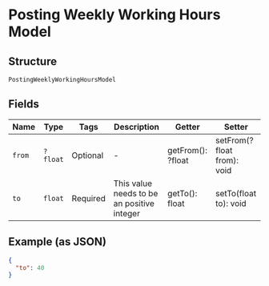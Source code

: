 
# Posting Weekly Working Hours Model

## Structure

`PostingWeeklyWorkingHoursModel`

## Fields

| Name | Type | Tags | Description | Getter | Setter |
|  --- | --- | --- | --- | --- | --- |
| `from` | `?float` | Optional | - | getFrom(): ?float | setFrom(?float from): void |
| `to` | `float` | Required | This value needs to be an positive integer | getTo(): float | setTo(float to): void |

## Example (as JSON)

```json
{
  "to": 40
}
```


